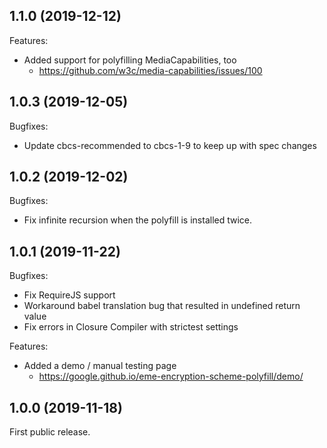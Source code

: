 ## 1.1.0 (2019-12-12)

Features:
  - Added support for polyfilling MediaCapabilities, too
    - https://github.com/w3c/media-capabilities/issues/100


## 1.0.3 (2019-12-05)

Bugfixes:
  - Update cbcs-recommended to cbcs-1-9 to keep up with spec changes


## 1.0.2 (2019-12-02)

Bugfixes:
  - Fix infinite recursion when the polyfill is installed twice.


## 1.0.1 (2019-11-22)

Bugfixes:
  - Fix RequireJS support
  - Workaround babel translation bug that resulted in undefined return value
  - Fix errors in Closure Compiler with strictest settings

Features:
  - Added a demo / manual testing page
    - https://google.github.io/eme-encryption-scheme-polyfill/demo/


## 1.0.0 (2019-11-18)

First public release.
